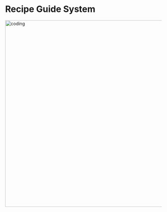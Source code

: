 # Recipe Guide System
<img align="center" alt="coding" width="600" src="https://github.com/user-attachments/assets/9d5d11b1-2349-44aa-8240-a4dfe56ad454">


